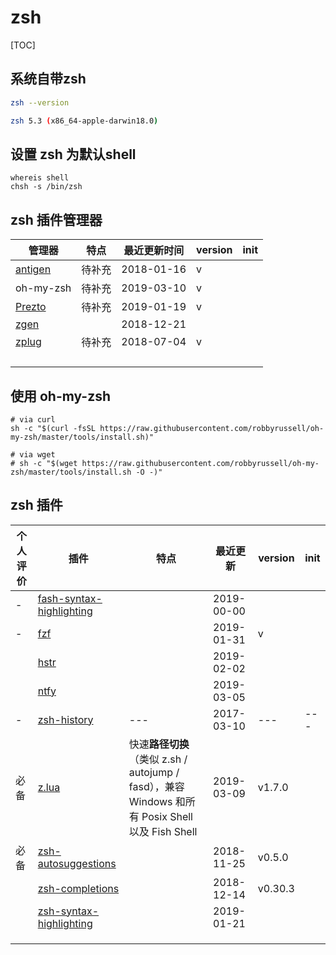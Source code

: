 # zsh

[TOC]

## 系统自带zsh

```bash
zsh --version

zsh 5.3 (x86_64-apple-darwin18.0)
```

## 设置 zsh 为默认shell

```shell
whereis shell
chsh -s /bin/zsh
```

## zsh 插件管理器

| 管理器        | 特点 | 最近更新时间 | version |init |
| ------------ | ------- | ---------- | ---- | --- |
| [antigen](https://github.com/zsh-users/antigen) | 待补充 | 2018-01-16   | v |  |
| oh-my-zsh | 待补充 | 2019-03-10 | v |  |
| [Prezto](https://github.com/sorin-ionescu/prezto) | 待补充 | 2019-01-19 | v |  |
| [zgen](https://github.com/tarjoilija/zgen) |  | 2018-12-21 |  | |
| [zplug](https://github.com/zplug/zplug) | 待补充 | 2018-07-04 | v |  |
|  |  |  |  | |
|  |  |  |  | |
|  |  |  |  | |
|  |  |  |  | |

## 使用 oh-my-zsh


```shell
# via curl
sh -c "$(curl -fsSL https://raw.githubusercontent.com/robbyrussell/oh-my-zsh/master/tools/install.sh)"

# via wget
# sh -c "$(wget https://raw.githubusercontent.com/robbyrussell/oh-my-zsh/master/tools/install.sh -O -)"
```

## zsh 插件

| 个人评价 | 插件 | 特点 | 最近更新 | version | init |
| --- | --- | --- | --- | --- | --- |
| - | [fash-syntax-highlighting](https://github.com/zdharma/fast-syntax-highlighting) | | 2019-00-00 | | |
| - | [fzf](https://github.com/junegunn/fzf) | | 2019-01-31 | v | |
|  | [hstr](https://github.com/dvorka/hstr) | | 2019-02-02 |  |  |
|  | [ntfy](https://github.com/dschep/ntfy) | | 2019-03-05 |  |  |
| - | [zsh-history](https://github.com/b4b4r07/zsh-history) | --- | 2017-03-10 | --- | --- |
| 必备 | [z.lua](https://github.com/skywind3000/z.lua) | 快速**路径切换**（类似 z.sh / autojump / fasd），兼容 Windows 和所有 Posix Shell 以及 Fish Shell | 2019-03-09 | v1.7.0 |  |
| 必备 | [zsh-autosuggestions](https://github.com/zsh-users/zsh-autosuggestions) | | 2018-11-25 | v0.5.0 |  |
|  | [zsh-completions](https://github.com/zsh-users/zsh-completions) | | 2018-12-14 | v0.30.3 |  |
|  | [zsh-syntax-highlighting](https://github.com/zsh-users/zsh-syntax-highlighting) | | 2019-01-21 |  |  |
|  |  | |  |  |  |
|  |  | |  |  |  |
|  |  | |  |  |  |
